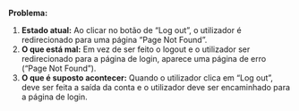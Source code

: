 **Problema:**
1. **Estado atual:** Ao clicar no botão de “Log out”, o utilizador é redirecionado para uma página “Page Not Found”.
2. **O que está mal:** Em vez de ser feito o logout e o utilizador ser redirecionado para a página de login, aparece uma página de erro (“Page Not Found”).
3. **O que é suposto acontecer:** Quando o utilizador clica em “Log out”, deve ser feita a saída da conta e o utilizador deve ser encaminhado para a página de login.
